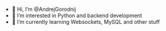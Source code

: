 - 👋 Hi, I’m @AndrejGorodnij
- 👀 I’m interested in Python and backend development
- 🌱 I’m currently learning Websockets, MySQL and other stuff

<!---
AndrejGorodnij/AndrejGorodnij is a ✨ special ✨ repository because its `README.md` (this file) appears on your GitHub profile.
You can click the Preview link to take a look at your changes.
--->
